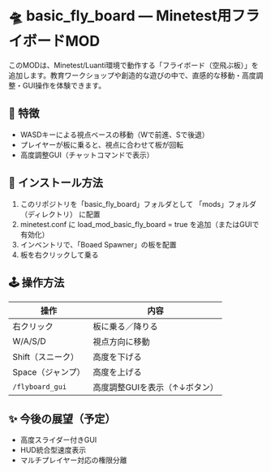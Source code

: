 # 🛸 basic_fly_board — Minetest用フライボードMOD

このMODは、Minetest/Luanti環境で動作する「フライボード（空飛ぶ板）」を追加します。教育ワークショップや創造的な遊びの中で、直感的な移動・高度調整・GUI操作を体験できます。

## 🎯 特徴

- WASDキーによる視点ベースの移動（Wで前進、Sで後退）
- プレイヤーが板に乗ると、視点に合わせて板が回転
- 高度調整GUI（チャットコマンドで表示）

## 🚀 インストール方法

1. このリポジトリを「basic_fly_board」フォルダとして 「mods」フォルダ（ディレクトリ） に配置
2. minetest.conf に load_mod_basic_fly_board = true を追加（またはGUIで有効化）
3. インベントリで、「Boaed Spawner」の板を配置
4. 板を右クリックして乗る

## 🕹️ 操作方法

| 操作 | 内容 |
|------|------|
| 右クリック | 板に乗る／降りる  
| W/A/S/D | 視点方向に移動  
| Shift（スニーク） | 高度を下げる  
| Space（ジャンプ） | 高度を上げる  
| `/flyboard_gui` | 高度調整GUIを表示（↑↓ボタン）  

## ✨ 今後の展望（予定）

- 高度スライダー付きGUI
- HUD統合型速度表示
- マルチプレイヤー対応の権限分離
